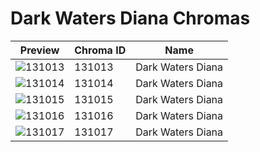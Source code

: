 # Dark Waters Diana Chromas



| Preview | Chroma ID | Name |
|---------|-----------|------|
| ![131013](https://raw.communitydragon.org/latest/plugins/rcp-be-lol-game-data/global/default/v1/champion-chroma-images/131/131013.png) | 131013 | Dark Waters Diana |
| ![131014](https://raw.communitydragon.org/latest/plugins/rcp-be-lol-game-data/global/default/v1/champion-chroma-images/131/131014.png) | 131014 | Dark Waters Diana |
| ![131015](https://raw.communitydragon.org/latest/plugins/rcp-be-lol-game-data/global/default/v1/champion-chroma-images/131/131015.png) | 131015 | Dark Waters Diana |
| ![131016](https://raw.communitydragon.org/latest/plugins/rcp-be-lol-game-data/global/default/v1/champion-chroma-images/131/131016.png) | 131016 | Dark Waters Diana |
| ![131017](https://raw.communitydragon.org/latest/plugins/rcp-be-lol-game-data/global/default/v1/champion-chroma-images/131/131017.png) | 131017 | Dark Waters Diana |